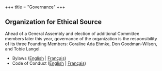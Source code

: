 +++
title = "Governance"
+++

## Organization for Ethical Source

Ahead of a General Assembly and election of additional Committee members later this year, governance of the organization is the responsibility of its three Founding Members: Coraline Ada Ehmke, Don Goodman-Wilson, and Tobie Langel.

* Bylaws ([English](/statutes) | [Français](/fr/statuts))
* Code of Conduct ([English](/community-code-of-conduct) | [Français](/fr/code-de-conduite))
